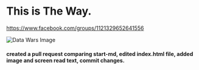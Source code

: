 # This is The Way.

https://www.facebook.com/groups/1121329652641556





![Data Wars Image](https://github.com/user-attachments/assets/1c2cdae2-90bc-4d05-b6ce-2ae4c3e97e27)




















#### created a pull request comparing start-md, edited index.html file, added image and screen read text, commit changes.
